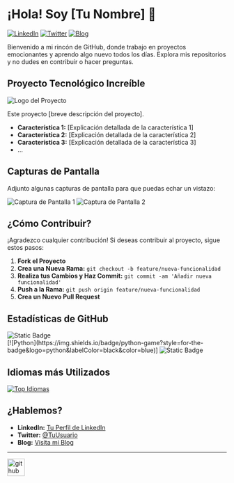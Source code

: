 <!-- Encabezado -->
# ¡Hola! Soy [Tu Nombre] 👋

[![LinkedIn](https://img.shields.io/badge/LinkedIn-Connect-blue?style=flat&logo=linkedin)](https://www.linkedin.com/in/tu-usuario/)
[![Twitter](https://img.shields.io/badge/Twitter-Follow-blue?style=flat&logo=twitter)](https://twitter.com/tu_usuario)
[![Blog](https://img.shields.io/badge/Blog-Visit-orange?style=flat&logo=hashnode)](https://tu-blog.com)

Bienvenido a mi rincón de GitHub, donde trabajo en proyectos emocionantes y aprendo algo nuevo todos los días. Explora mis repositorios y no dudes en contribuir o hacer preguntas.

<!-- Logo e Información del Proyecto -->
## Proyecto Tecnológico Increíble

![Logo del Proyecto](url_del_logo.png)

Este proyecto [breve descripción del proyecto].

- **Característica 1:** [Explicación detallada de la característica 1]
- **Característica 2:** [Explicación detallada de la característica 2]
- **Característica 3:** [Explicación detallada de la característica 3]
- ...

<!-- Capturas de Pantalla -->
## Capturas de Pantalla

Adjunto algunas capturas de pantalla para que puedas echar un vistazo:

![Captura de Pantalla 1](screenshot1.png)
![Captura de Pantalla 2](screenshot2.png)

<!-- Cómo Contribuir -->
## ¿Cómo Contribuir?

¡Agradezco cualquier contribución! Si deseas contribuir al proyecto, sigue estos pasos:

1. **Fork el Proyecto**
2. **Crea una Nueva Rama:** `git checkout -b feature/nueva-funcionalidad`
3. **Realiza tus Cambios y Haz Commit:** `git commit -am 'Añadir nueva funcionalidad'`
4. **Push a la Rama:** `git push origin feature/nueva-funcionalidad`
5. **Crea un Nuevo Pull Request**

<!-- Sección de Estadísticas de GitHub -->
## Estadísticas de GitHub

<img alt="Static Badge" src="https://img.shields.io/badge/Python-game?style=flat-square&logo=python&color=black&link=https%3A%2F%2Fgithub.com%2FZayKoDev">
</br>
[![Python](https://img.shields.io/badge/python-game?style=for-the-badge&logo=python&labelColor=black&color=blue)]
<img alt="Static Badge" src="https://img.shields.io/badge/Node.js-game?style=flat-square&logo=node.js&color=black&link=https%3A%2F%2Fgithub.com%2FZayKoDev">



<!-- Sección de Idiomas más Utilizados -->
## Idiomas más Utilizados

[![Top Idiomas](https://github-readme-stats.vercel.app/api/top-langs/?username=tu-usuario&layout=compact&theme=radical)](https://github.com/anuraghazra/github-readme-stats)

<!-- Sección de Contacto -->
## ¿Hablemos?

- **LinkedIn:** [Tu Perfil de LinkedIn](https://www.linkedin.com/in/tu-usuario/)
- **Twitter:** [@TuUsuario](https://twitter.com/tu_usuario)
- **Blog:** [Visita mi Blog](https://tu-blog.com)

<!-- Pie de Página -->
---
[<img src='https://cdn.jsdelivr.net/npm/simple-icons@3.0.1/icons/github.svg' alt='github' height='40'>](https://github.com/ZayKoDev)  

<!---
ZayKoDev/ZayKoDev is a ✨ special ✨ repository because its `README.md` (this file) appears on your GitHub profile.
You can click the Preview link to take a look at your changes.
--->
